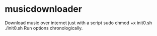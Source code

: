 # musicdownloader
Download music over internet just with a script
sudo chmod +x init0.sh
./init0.sh
Run options chronologically.
